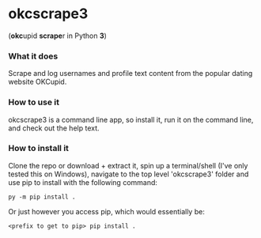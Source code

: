 # okcscrape3
(**okc**upid **scrape**r in Python **3**)
### What it does
Scrape and log usernames and profile text content from the popular dating website OKCupid.
### How to use it
okcscrape3 is a command line app, so install it, run it on the command line, and check out the help text.
### How to install it
Clone the repo or download + extract it, spin up a terminal/shell (I've only tested this on Windows), navigate to the top level 'okcscrape3' folder and use pip to install with the following command:
```
py -m pip install .
```
Or just however you access pip, which would essentially be:
```
<prefix to get to pip> pip install .
```
